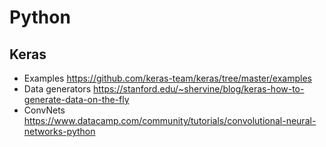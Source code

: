 # Python

## Keras
- Examples https://github.com/keras-team/keras/tree/master/examples
- Data generators https://stanford.edu/~shervine/blog/keras-how-to-generate-data-on-the-fly
- ConvNets https://www.datacamp.com/community/tutorials/convolutional-neural-networks-python
